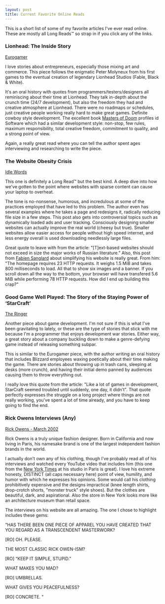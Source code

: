 ```yaml
---
layout: post
title: Current Favorite Online Reads
---
```


This is a short list of some of my favorite articles I've ever read online. These are mostly all Long Reads™️ so strap in if you click any of the links.

### Lionhead: The Inside Story
[Eurogamer](https://www.eurogamer.net/articles/2016-05-12-lionhead-the-inside-story)

I love stories about entrepreneurs, especially those mixing art and commerce. This piece follows the enigmatic Peter Molyneux from his first games to the eventual creation of legendary Lionhead Studios (Fable, Black & White).

It's an oral history with quotes from programmers/testers/designers all reminiscing about their time at Lionhead. They talk in-depth about the crunch time (24/7 development), but also the freedom they had and creative atmosphere at Lionhead. There were no roadmaps or schedules, just creative people working really hard to make great games. Definite cowboy style development. The excellent book [Masters of Doom](https://www.amazon.com/Masters-Doom-Created-Transformed-Culture/dp/0812972155) profiles id Software which had a similar development style: non-stop, few rules, maximum responsibility, total creative freedom, commitment to quality, and a strong point of view.

Again, a really great read where you can tell the author spent ages interviewing and researching to write the piece.

### The Website Obesity Crisis
[Idle Words](http://idlewords.com/talks/website_obesity.htm)

This one is definitely a Long Read™️ but the best kind. A deep dive into how we've gotten to the point where websites with sparse content can cause your laptop to overheat. 

The tone is no-nonsense, humorous, and incredulous at some of the practices employed that have led to this problem. The author even has several examples where he takes a page and redesigns it, radically reducing file size in a few steps. This post also gets into controversial topics such as dynamically loaded ads and user tracking. Consciously designing smaller websites can actually improve the real world (cheesy but true). Smaller websites allow easier access for people without high speed internet, and less energy overall is used downloading needlessly large files.

Great quote to leave with from the article: "[T]ext-based websites should not exceed in size the major works of Russian literature." Also, this post from [Fabien Sanglard](http://fabiensanglard.net/bloated/index.php) about simplifying his website is really great. From him: "The homepage requires 23 HTTP requests. It weighs 1.5 MiB and takes 800 milliseconds to load. All that to show six images and a banner. If you scroll down all the way to the bottom, your browser will have transfered 5.6 MiB while performing 78 HTTP requests. How did I end up building this crap?"

### Good Game Well Played: The Story of the Staying Power of ‘StarCraft’
[The Ringer](https://www.theringer.com/2018/3/30/17179036/1998-video-games-starcraft-turns-20)

Another piece about game development. I'm not sure if this is what I've been gravitating to lately, or these are the type of stories that stick with me because I'm a programmer that enjoys development war stories. Either way, a great story about a company buckling down to make a genre-defying game instead of releasing something subpar.

This is similar to the Eurogamer piece, with the author writing an oral history that includes Blizzard employees waxing poetically about their time making the game. There are stories about throwing up in trash cans, sleeping at desks (more crunch), and having their initial demo panned by audiences causing them to throw everything out. 

I really love this quote from the article: "Like a lot of games in development, StarCraft seemed troubled until suddenly, one day, it didn’t". That quote perfectly expresses the struggle on a long project where things are not really working, you've spent a lot of time already, and you have to keep going to find the end.

### Rick Owens Interviews (Any)
[Rick Owens - March 2002](https://www.rickowens.eu/en/US/interviews/l-officiel-plaza)

Rick Owens is a truly unique fashion designer. Born in California and now living in Paris, his namesake brand is one of the largest independent fashion brands in the world. 

I actually don't own any of his clothing, though I've probably read all of his interviews and watched every YouTube video that includes him (this one from the [New York Times](https://www.youtube.com/watch?v=EmyKmIaodyQ) at his studio in Paris is great). I love his extreme honesty, DISTINCT (all caps necessary here) point of view, humility, and humor with which he expresses his opinions. Some would call his clothing prohibitively expensive and the designs impractical (knee length shirts, drop-crotch shorts, "monster truck" style shoes). But the clothes are beautiful, dark, and aspirational. Also the store in New York looks more like an architecture museum than retail space.

The interviews on his website are all amazing. The one I chose to highlight includes these gems:

"HAS THERE BEEN ONE PIECE OF APPAREL YOU HAVE CREATED THAT YOU REGARD AS A TRANSCENDENT MASTERWORK? 

[RO] OH. PLEASE. 

THE MOST CLASSIC RICK OWEN-ISM? 

[RO] “KEEP IT SIMPLE, STUPID.” 

WHAT MAKES YOU MAD? 

[RO] UMBRELLAS. 

WHAT GIVES YOU PEACEFULNESS? 

[RO] CONCRETE.
"

<!-- ### Hood By Air’s Radically Aggressive Streetwear
[The New Yorker](https://www.newyorker.com/magazine/2016/09/05/hood-by-airs-radical-streetwear)

dasfsdfasf -->
